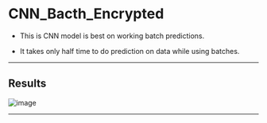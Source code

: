# CNN_Bacth_Encrypted

- This is CNN model is best on working batch predictions.

- It takes only half time to do prediction on data while using batches.
***
## Results
![image](https://user-images.githubusercontent.com/21517793/169534829-7159bdbe-9d83-4ac3-8b2a-1d24292cbffd.png)
***
